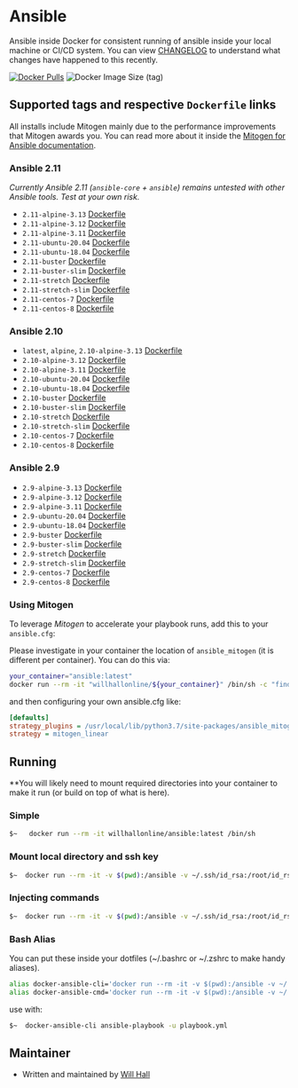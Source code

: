 # Ansible

Ansible inside Docker for consistent running of ansible inside your local machine or CI/CD system. You can view [CHANGELOG](https://github.com/willhallonline/docker-ansible/blob/master/CHANGELOG.md) to understand what changes have happened to this recently.

[![Docker Pulls](https://img.shields.io/docker/pulls/willhallonline/ansible.svg "Docker Pulls")][hub] ![Docker Image Size (tag)](https://img.shields.io/docker/image-size/willhallonline/ansible/latest)

## Supported tags and respective ```Dockerfile``` links

All installs include Mitogen mainly due to the performance improvements that Mitogen awards you. You can read more about it inside the [Mitogen for Ansible documentation](https://mitogen.readthedocs.io/en/stable/ansible.html).

### Ansible 2.11

*Currently Ansible 2.11 (`ansible-core` + `ansible`) remains untested with other Ansible tools. Test at your own risk.*

* `2.11-alpine-3.13` [Dockerfile](https://github.com/willhallonline/docker-ansible/blob/master/ansible211/alpine313/Dockerfile)
* `2.11-alpine-3.12` [Dockerfile](https://github.com/willhallonline/docker-ansible/blob/master/ansible211/alpine312/Dockerfile)
* `2.11-alpine-3.11` [Dockerfile](https://github.com/willhallonline/docker-ansible/blob/master/ansible211/alpine311/Dockerfile)
* `2.11-ubuntu-20.04` [Dockerfile](https://github.com/willhallonline/docker-ansible/blob/master/ansible211/ubuntu2004/Dockerfile)
* `2.11-ubuntu-18.04` [Dockerfile](https://github.com/willhallonline/docker-ansible/blob/master/ansible211/ubuntu1804/Dockerfile)
* `2.11-buster` [Dockerfile](https://github.com/willhallonline/docker-ansible/blob/master/ansible211/debian-buster/Dockerfile)
* `2.11-buster-slim` [Dockerfile](https://github.com/willhallonline/docker-ansible/blob/master/ansible211/debian-buster-slim/Dockerfile)
* `2.11-stretch` [Dockerfile](https://github.com/willhallonline/docker-ansible/blob/master/ansible211/debian-stretch/Dockerfile)
* `2.11-stretch-slim` [Dockerfile](https://github.com/willhallonline/docker-ansible/blob/master/ansible211/debian-stretch-slim/Dockerfile)
* `2.11-centos-7` [Dockerfile](https://github.com/willhallonline/docker-ansible/blob/master/ansible211/centos7/Dockerfile)
* `2.11-centos-8` [Dockerfile](https://github.com/willhallonline/docker-ansible/blob/master/ansible211/centos8/Dockerfile)

### Ansible 2.10

* `latest`, `alpine`, `2.10-alpine-3.13` [Dockerfile](https://github.com/willhallonline/docker-ansible/blob/master/ansible210/alpine313/Dockerfile)
* `2.10-alpine-3.12` [Dockerfile](https://github.com/willhallonline/docker-ansible/blob/master/ansible210/alpine312/Dockerfile)
* `2.10-alpine-3.11` [Dockerfile](https://github.com/willhallonline/docker-ansible/blob/master/ansible210/alpine311/Dockerfile)
* `2.10-ubuntu-20.04` [Dockerfile](https://github.com/willhallonline/docker-ansible/blob/master/ansible210/ubuntu2004/Dockerfile)
* `2.10-ubuntu-18.04` [Dockerfile](https://github.com/willhallonline/docker-ansible/blob/master/ansible210/ubuntu1804/Dockerfile)
* `2.10-buster` [Dockerfile](https://github.com/willhallonline/docker-ansible/blob/master/ansible210/debian-buster/Dockerfile)
* `2.10-buster-slim` [Dockerfile](https://github.com/willhallonline/docker-ansible/blob/master/ansible210/debian-buster-slim/Dockerfile)
* `2.10-stretch` [Dockerfile](https://github.com/willhallonline/docker-ansible/blob/master/ansible210/debian-stretch/Dockerfile)
* `2.10-stretch-slim` [Dockerfile](https://github.com/willhallonline/docker-ansible/blob/master/ansible210/debian-stretch-slim/Dockerfile)
* `2.10-centos-7` [Dockerfile](https://github.com/willhallonline/docker-ansible/blob/master/ansible210/centos7/Dockerfile)
* `2.10-centos-8` [Dockerfile](https://github.com/willhallonline/docker-ansible/blob/master/ansible210/centos8/Dockerfile)

### Ansible 2.9

* `2.9-alpine-3.13` [Dockerfile](https://github.com/willhallonline/docker-ansible/blob/master/ansible29/alpine313/Dockerfile)
* `2.9-alpine-3.12` [Dockerfile](https://github.com/willhallonline/docker-ansible/blob/master/ansible29/alpine312/Dockerfile)
* `2.9-alpine-3.11` [Dockerfile](https://github.com/willhallonline/docker-ansible/blob/master/ansible29/alpine311/Dockerfile)
* `2.9-ubuntu-20.04` [Dockerfile](https://github.com/willhallonline/docker-ansible/blob/master/ansible29/ubuntu2004/Dockerfile)
* `2.9-ubuntu-18.04` [Dockerfile](https://github.com/willhallonline/docker-ansible/blob/master/ansible29/ubuntu1804/Dockerfile)
* `2.9-buster` [Dockerfile](https://github.com/willhallonline/docker-ansible/blob/master/ansible29/debian-buster/Dockerfile)
* `2.9-buster-slim` [Dockerfile](https://github.com/willhallonline/docker-ansible/blob/master/ansible29/debian-buster-slim/Dockerfile)
* `2.9-stretch` [Dockerfile](https://github.com/willhallonline/docker-ansible/blob/master/ansible29/debian-stretch/Dockerfile)
* `2.9-stretch-slim` [Dockerfile](https://github.com/willhallonline/docker-ansible/blob/master/ansible29/debian-stretch-slim/Dockerfile)
* `2.9-centos-7` [Dockerfile](https://github.com/willhallonline/docker-ansible/blob/master/ansible29/centos7/Dockerfile)
* `2.9-centos-8` [Dockerfile](https://github.com/willhallonline/docker-ansible/blob/master/ansible29/centos7/Dockerfile)

### Using Mitogen

To leverage *Mitogen* to accelerate your playbook runs, add this to your ```ansible.cfg```:

Please investigate in your container the location of `ansible_mitogen` (it is different per container). You can do this via:

```bash
your_container="ansible:latest"
docker run --rm -it "willhallonline/${your_container}" /bin/sh -c "find / -type d | grep "ansible_mitogen/plugins" | sort | head -n 1"
```

and then configuring your own ansible.cfg like:

```ini
[defaults]
strategy_plugins = /usr/local/lib/python3.7/site-packages/ansible_mitogen/plugins/
strategy = mitogen_linear
```

## Running

**You will likely need to mount required directories into your container to make it run (or build on top of what is here).

### Simple

```bash
$~   docker run --rm -it willhallonline/ansible:latest /bin/sh
```

### Mount local directory and ssh key

```bash
$~  docker run --rm -it -v $(pwd):/ansible -v ~/.ssh/id_rsa:/root/id_rsa willhallonline/ansible:latest /bin/sh
```

### Injecting commands

```bash
$~  docker run --rm -it -v $(pwd):/ansible -v ~/.ssh/id_rsa:/root/id_rsa willhallonline/ansible:latest ansible-playbook playbook.yml
```

### Bash Alias

You can put these inside your dotfiles (~/.bashrc or ~/.zshrc to make handy aliases).

```bash
alias docker-ansible-cli='docker run --rm -it -v $(pwd):/ansible -v ~/.ssh/id_rsa:/root/.ssh/id_rsa --workdir=/ansible willhallonline/ansible:latest /bin/sh'
alias docker-ansible-cmd='docker run --rm -it -v $(pwd):/ansible -v ~/.ssh/id_rsa:/root/.ssh/id_rsa --workdir=/ansible willhallonline/ansible:latest '
```

use with:

```bash
$~  docker-ansible-cli ansible-playbook -u playbook.yml
```

## Maintainer

* Written and maintained by [Will Hall](https://www.willhallonline.co.uk)

[hub]: https://hub.docker.com/r/willhallonline/ansible
[microbadger]: https://microbadger.com/images/willhallonline/ansible
